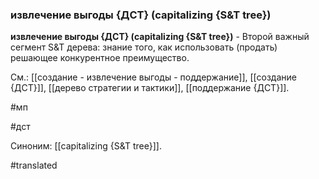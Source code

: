 ### извлечение выгоды {ДСТ} (capitalizing {S&T tree})

**извлечение выгоды {ДСТ} (capitalizing {S&T tree})** - Второй важный сегмент S&T дерева: знание того, как использовать (продать) решающее конкурентное преимущество.

См.: [[создание - извлечение выгоды - поддержание]], [[создание {ДСТ}]], [[дерево стратегии и тактики]], [[поддержание {ДСТ}]].

#мп

#дст

Синоним: [[capitalizing {S&T tree}]].

#translated
